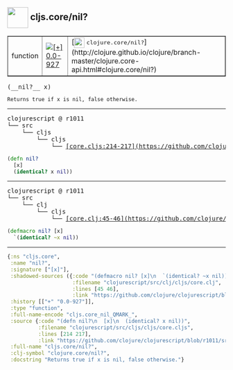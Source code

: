 ## <img width="48px" valign="middle" src="http://i.imgur.com/Hi20huC.png"> cljs.core/nil?

 <table border="1">
<tr>
<td>function</td>
<td><a href="https://github.com/cljsinfo/api-refs/tree/0.0-927"><img valign="middle" alt="[+] 0.0-927" src="https://img.shields.io/badge/+-0.0--927-lightgrey.svg"></a> </td>
<td>
[<img height="24px" valign="middle" src="http://i.imgur.com/1GjPKvB.png"> <samp>clojure.core/nil?</samp>](http://clojure.github.io/clojure/branch-master/clojure.core-api.html#clojure.core/nil?)
</td>
</tr>
</table>

 <samp>
(__nil?__ x)<br>
</samp>

```
Returns true if x is nil, false otherwise.
```

---

 <pre>
clojurescript @ r1011
└── src
    └── cljs
        └── cljs
            └── <ins>[core.cljs:214-217](https://github.com/clojure/clojurescript/blob/r1011/src/cljs/cljs/core.cljs#L214-L217)</ins>
</pre>

```clj
(defn nil?
  [x]
  (identical? x nil))
```


---

 <pre>
clojurescript @ r1011
└── src
    └── clj
        └── cljs
            └── <ins>[core.clj:45-46](https://github.com/clojure/clojurescript/blob/r1011/src/clj/cljs/core.clj#L45-L46)</ins>
</pre>

```clj
(defmacro nil? [x]
  `(identical? ~x nil))
```

---

```clj
{:ns "cljs.core",
 :name "nil?",
 :signature ["[x]"],
 :shadowed-sources ({:code "(defmacro nil? [x]\n  `(identical? ~x nil))",
                     :filename "clojurescript/src/clj/cljs/core.clj",
                     :lines [45 46],
                     :link "https://github.com/clojure/clojurescript/blob/r1011/src/clj/cljs/core.clj#L45-L46"}),
 :history [["+" "0.0-927"]],
 :type "function",
 :full-name-encode "cljs.core_nil_QMARK_",
 :source {:code "(defn nil?\n  [x]\n  (identical? x nil))",
          :filename "clojurescript/src/cljs/cljs/core.cljs",
          :lines [214 217],
          :link "https://github.com/clojure/clojurescript/blob/r1011/src/cljs/cljs/core.cljs#L214-L217"},
 :full-name "cljs.core/nil?",
 :clj-symbol "clojure.core/nil?",
 :docstring "Returns true if x is nil, false otherwise."}

```

